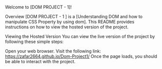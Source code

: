 Welcome to [DOM PROJECT - 1]!

Overview
[DOM PROJECT - 1 ] is a [Understanding DOM and how to manipulate CSS Property by using dom]. 
This README provides instructions on how to view the hosted version of the project.

Viewing the Hosted Version
You can view the live version of the project by following these simple steps:

Open your web browser.
Visit the following link: https://zafar2664.github.io/Dom-Project1/
Once the page loads, you should be able to interact with the project.
